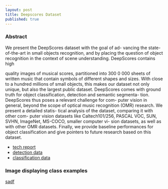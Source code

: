 ```yaml
---
layout: post
title: Deepscores Dataset
published: true
---
```


### Abstract
We present the DeepScores dataset with the goal of ad-
vancing the state-of-the-art in small objects recognition,
and by placing the question of object recognition in the
context of scene understanding. DeepScores contains high

quality images of musical scores, partitioned into 300 0 000
sheets of written music that contain symbols of different
shapes and sizes. With close to a hundred millions of small
objects, this makes our dataset not only unique, but also the
largest public dataset. DeepScores comes with ground truth
for object classification, detection and semantic segmenta-
tion. DeepScores thus poses a relevant challenge for com-
puter vision in general, beyond the scope of optical music
recognition (OMR) research. We present a detailed statis-
tical analysis of the dataset, comparing it with other com-
puter vision datasets like Caltech101/256, PASCAL VOC,
SUN, SVHN, ImageNet, MS-COCO, smaller computer vi-
sion datasets, as well as with other OMR datasets. Finally,
we provide baseline performances for object classification
and give pointers to future research based on this dataset.

- [tech report](asd)
- [detection data](asd)
- [classification data](asd)

### Image displaying class examples

[sadf](asdf "asdf")





